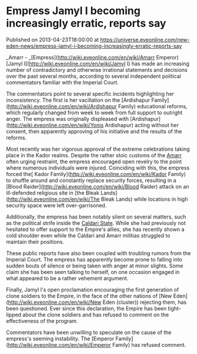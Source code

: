 # Empress Jamyl I becoming increasingly erratic, reports say
Published on 2013-04-23T18:00:00 at https://universe.eveonline.com/new-eden-news/empress-jamyl-i-becoming-increasingly-erratic-reports-say

_Amarr - _[Empress](http://wiki.eveonline.com/en/wiki/Amarr Emperor) [Jamyl I](http://wiki.eveonline.com/en/wiki/Jamyl I) has made an increasing number of contradictory and otherwise irrational statements and decisions over the past several months, according to several independent political commentators familiar with the Imperial Court.

The commentators point to several specific incidents highlighting her inconsistency. The first is her vacillation on the [Ardishapur Family](http://wiki.eveonline.com/en/wiki/Ardishapur Family) educational reforms, which regularly changed from week to week from full support to outright anger. The empress was originally displeased with [Ardishapur](http://wiki.eveonline.com/en/wiki/Yonis Ardishapur) acting without her consent, then apparently approving of his initiative and the results of the reforms.

Most recently was her vigorous approval of the extreme celebrations taking place in the Kador realms. Despite the rather stoic customs of the [Amarr ](http://wiki.eveonline.com/en/wiki/Amarr)often urging restraint, the empress encouraged open revelry to the point where numerous individuals were injured. Coinciding with this, the empress forced the[ Kador Family](http://wiki.eveonline.com/en/wiki/Kador Family) to shuffle around and constantly replace security forces, resulting in a [Blood Raider](http://wiki.eveonline.com/en/wiki/Blood Raider) attack on an ill-defended religious site in [the Bleak Lands](http://wiki.eveonline.com/en/wiki/The Bleak Lands) while locations in high security space were left over-garrisoned.

Additionally, the empress has been notably silent on several matters, such as the political strife inside the [Caldari State](http://wiki.eveonline.com/en/wiki/Caldari). While she had previously not hesitated to offer support to the Empire's allies, she has recently shown a cold shoulder even while the Caldari and Amarr militias struggled to maintain their positions.

These public reports have also been coupled with troubling rumors from the Imperial Court. The empress has apparently become prone to falling into sudden bouts of silence or being taken with anger at minor slights. Some claim she has been seen talking to herself, on one occasion engaged in what appeared to be a rather vehement argument.

Finally, Jamyl I's open proclamation encouraging the first generation of clone soldiers to the Empire, in the face of the other nations of [New Eden](http://wiki.eveonline.com/en/wiki/New Eden \(cluster\)) rejecting them, has been questioned. Ever since this declaration, the Empire has been tight-lipped about the clone soldiers and has refused to comment on the effectiveness of the program.

Commentators have been unwilling to speculate on the cause of the empress's seeming instability. The [Emperor Family](http://wiki.eveonline.com/en/wiki/Emperor Family) has refused comment.
